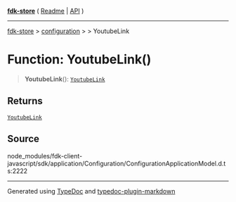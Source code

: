 [**fdk-store**](../../../README.md) ( [Readme](../../../README.md) \| [API](../../../API.md) )

---

[fdk-store](../../../API.md) > [configuration](../../README.md) > [<internal>](../README.md) > YoutubeLink

# Function: YoutubeLink()

> **YoutubeLink**(): [`YoutubeLink`](../type-aliases/type-alias.YoutubeLink.md)

## Returns

[`YoutubeLink`](../type-aliases/type-alias.YoutubeLink.md)

## Source

node_modules/fdk-client-javascript/sdk/application/Configuration/ConfigurationApplicationModel.d.ts:2222

---

Generated using [TypeDoc](https://typedoc.org/) and [typedoc-plugin-markdown](https://www.npmjs.com/package/typedoc-plugin-markdown)
